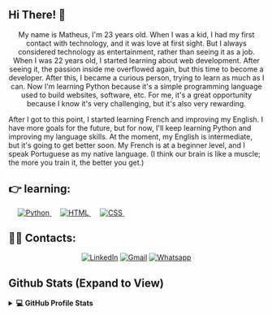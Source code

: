 
## Hi There! 👋

<p align="center">
My name is Matheus, I'm 23 years old. When I was a kid, I had my first contact with technology, and it was love at first sight. But I always considered technology as entertainment, rather than seeing it as a job. When I was 22 years old, I started learning about web development. After seeing it, the passion inside me overflowed again, but this time to become a developer. After this, I became a curious person, trying to learn as much as I can. Now I'm learning Python because it's a simple programming language used to build websites, software, etc. For me, it's a great opportunity because I know it's very challenging, but it's also very rewarding. <br>

After I got to this point, I started learning French and improving my English. I have more goals for the future, but for now, I'll keep learning Python and improving my language skills. At the moment, my English is intermediate, but it's going to get better soon. My French is at a beginner level, and I speak Portuguese as my native language. (I think our brain is like a muscle; the more you train it, the better you get.)


## 👉 learning:
  <p align="left">
  &emsp;
   <a href="https://www.python.org" target="_blank">
    <img alt="Python" src="https://img.shields.io/badge/Python%20-%2314354C.svg?logo=python&logoColor=white">
  </a>
    &emsp;
  <a href="https://www.w3.org/html/" target="_blank"> 
   <img alt="HTML" src="https://img.shields.io/badge/HTML5%20-%23E34F26.svg?logo=html5&logoColor=white">
  </a>
    &emsp;
  <a href="https://www.w3schools.com/css/" target="_blank">
    <img alt="CSS" src="https://img.shields.io/badge/CSS%20-%231572B6.svg?logo=css3&logoColor=white">
  </a>
  &emsp;

    
## 🙋‍♀️ Contacts: 
<p align="center">
<a href="https://www.linkedin.com/in/matheus-sousa-8aa9562a0/" target="_blank"><img loading="lazy" src="https://img.icons8.com/?size=50&id=64154&format=png&color=000000" alt="LinkedIn"></a>
<a href="mailto:matheusdev02@gmail.com"><img loading="lazy" src="https://img.icons8.com/?size=50&id=6QtoKjRma1Cq&format=png&color=000000" target="_blank" alt="Gmail"></a>
<a href="https://api.whatsapp.com/send?phone=5515996502993" target="_blank"><img loading="lazy" src="https://img.icons8.com/?size=50&id=108636&format=png&color=000000" alt="Whatsapp"></a>

</p>


## Github Stats (Expand to View)

<details> 
<summary><b> 💻 GitHub Profile Stats</b></summary>
<br/>
<p align="center">
<a href="https://github.com/Linous-prog"><img align='center' <img loading="lazy" height="140em" src="https://github-readme-stats.vercel.app/api/top-langs/?username=Linous-prog&layout=compact&langs_count=7&theme=dracula"/></a>
</p> 
<p align="center">
<img loading="lazy" height="140em" src="https://github-readme-stats.vercel.app/api?username=Linous-prog&show_icons=true&theme=dracula&include_all_commits=true&count_private=true"/>
  </p>








